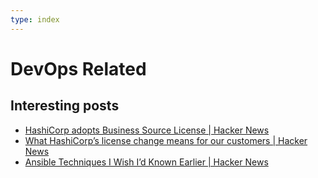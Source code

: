 ```yaml
---
type: index
---
```


# DevOps Related

## Interesting posts

- [HashiCorp adopts Business Source License | Hacker News](https://news.ycombinator.com/item?id=37081306)
- [What HashiCorp’s license change means for our customers | Hacker News](https://news.ycombinator.com/item?id=37088548)
- [Ansible Techniques I Wish I’d Known Earlier | Hacker News](https://news.ycombinator.com/item?id=28327694)
